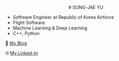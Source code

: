 
<p align="center">
  # SUNG-JAE YU

  * Software Engineer at Republic of Korea Airforce
  * Flight Software
  * Machine Learning & Deep Learning
  * C++, Python

  🥲 [My Blog](https://sungjaeyu.github.io/)

  🤓 [My Linked-In](https://www.linkedin.com/in/sungjae-yu-582b95203/)
</p>
